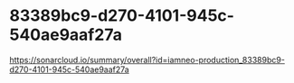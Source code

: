 # 83389bc9-d270-4101-945c-540ae9aaf27a
https://sonarcloud.io/summary/overall?id=iamneo-production_83389bc9-d270-4101-945c-540ae9aaf27a
